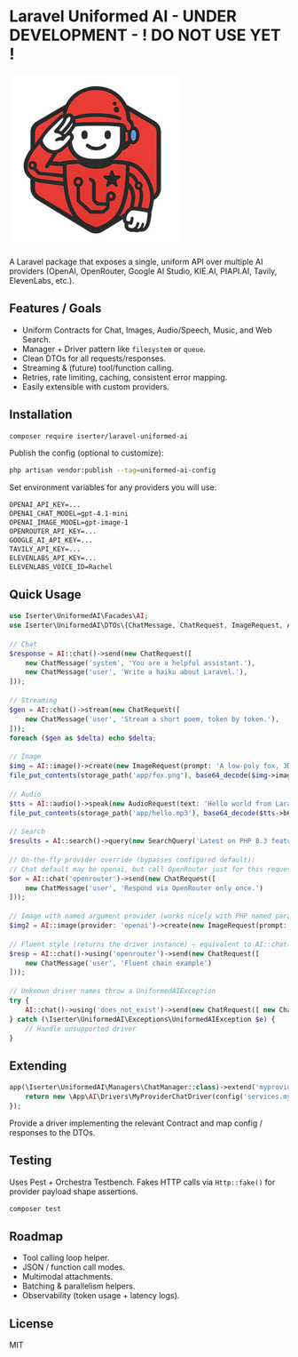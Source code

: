 # Laravel Uniformed AI - UNDER DEVELOPMENT - ! DO NOT USE YET ! 
![Laravel Uniformed AI](iserter-laravel-uniformed-ai.png)

A Laravel package that exposes a single, uniform API over multiple AI providers (OpenAI, OpenRouter, Google AI Studio, KIE.AI, PIAPI.AI, Tavily, ElevenLabs, etc.).


## Features / Goals

- Uniform Contracts for Chat, Images, Audio/Speech, Music, and Web Search.
- Manager + Driver pattern like `filesystem` or `queue`.
- Clean DTOs for all requests/responses.
- Streaming & (future) tool/function calling.
- Retries, rate limiting, caching, consistent error mapping.
- Easily extensible with custom providers.

## Installation

```bash
composer require iserter/laravel-uniformed-ai
```

Publish the config (optional to customize):

```bash
php artisan vendor:publish --tag=uniformed-ai-config
```

Set environment variables for any providers you will use:

```dotenv
OPENAI_API_KEY=...
OPENAI_CHAT_MODEL=gpt-4.1-mini
OPENAI_IMAGE_MODEL=gpt-image-1
OPENROUTER_API_KEY=...
GOOGLE_AI_API_KEY=...
TAVILY_API_KEY=...
ELEVENLABS_API_KEY=...
ELEVENLABS_VOICE_ID=Rachel
```

## Quick Usage

```php
use Iserter\UniformedAI\Facades\AI;
use Iserter\UniformedAI\DTOs\{ChatMessage, ChatRequest, ImageRequest, AudioRequest, SearchQuery};

// Chat
$response = AI::chat()->send(new ChatRequest([
    new ChatMessage('system', 'You are a helpful assistant.'),
    new ChatMessage('user', 'Write a haiku about Laravel.'),
]));

// Streaming
$gen = AI::chat()->stream(new ChatRequest([
    new ChatMessage('user', 'Stream a short poem, token by token.'),
]));
foreach ($gen as $delta) echo $delta;

// Image
$img = AI::image()->create(new ImageRequest(prompt: 'A low-poly fox, 3D, studio light', size: '1024x1024'));
file_put_contents(storage_path('app/fox.png'), base64_decode($img->images[0]['b64']));

// Audio
$tts = AI::audio()->speak(new AudioRequest(text: 'Hello world from Laravel.', voice: 'Rachel', format: 'mp3'));
file_put_contents(storage_path('app/hello.mp3'), base64_decode($tts->b64Audio));

// Search
$results = AI::search()->query(new SearchQuery('Latest on PHP 8.3 features', maxResults: 5));

// On-the-fly provider override (bypasses configured default):
// Chat default may be openai, but call OpenRouter just for this request
$or = AI::chat('openrouter')->send(new ChatRequest([
    new ChatMessage('user', 'Respond via OpenRouter only once.')
]));

// Image with named argument provider (works nicely with PHP named params)
$img2 = AI::image(provider: 'openai')->create(new ImageRequest(prompt: 'A serene lake at dawn'));

// Fluent style (returns the driver instance) – equivalent to AI::chat('openrouter')
$resp = AI::chat()->using('openrouter')->send(new ChatRequest([
    new ChatMessage('user', 'Fluent chain example')
]));

// Unknown driver names throw a UniformedAIException
try {
    AI::chat()->using('does_not_exist')->send(new ChatRequest([ new ChatMessage('user', 'hi') ]));
} catch (\Iserter\UniformedAI\Exceptions\UniformedAIException $e) {
    // Handle unsupported driver
}
```

## Extending

```php
app(\Iserter\UniformedAI\Managers\ChatManager::class)->extend('myprovider', function($app) {
    return new \App\AI\Drivers\MyProviderChatDriver(config('services.myprovider'));
});
```

Provide a driver implementing the relevant Contract and map config / responses to the DTOs.

## Testing

Uses Pest + Orchestra Testbench. Fakes HTTP calls via `Http::fake()` for provider payload shape assertions.

```bash
composer test
```

## Roadmap

- Tool calling loop helper.
- JSON / function call modes.
- Multimodal attachments.
- Batching & parallelism helpers.
- Observability (token usage + latency logs).

## License

MIT
